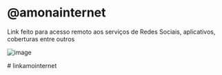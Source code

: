 # @amonainternet

Link feito para acesso remoto aos serviços de Redes Sociais, aplicativos, coberturas entre outros 

![image](https://github.com/MarceloMoraes1991/linkamointernet/assets/93011128/418dce6b-17f5-4456-b8a8-162d9ba6e9f6)

#   l i n k a m o i n t e r n e t 
 
 
